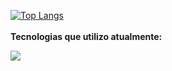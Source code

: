 [![Top Langs](https://github-readme-stats.vercel.app/api/top-langs/?username=RangersonTI&theme=catppuccin_latte&icons=true&theme=transparent&layout=compact)](https://github.com/RangersonTI/github-readme-stats)
<br><br>
<b>Tecnologias que utilizo atualmente:</b>
<p align="left">
  <a href="https://skillicons.dev">
    <img src="https://skillicons.dev/icons?i=cpp,cs,python,html,css,js,bootstrap,mysql,sqlite,figma,vscode,github,debian,windows" />
  </a>
</p>
